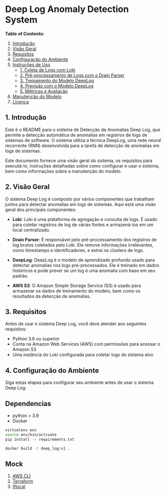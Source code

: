 # Deep Log Anomaly Detection System

**Table of Contents:**

1. [Introdução](#introdução)
2. [Visão Geral](#visão-geral)
3. [Requisitos](#requisitos)
4. [Configuração do Ambiente](#configuração-do-ambiente)
5. [Instruções de Uso](#instruções-de-uso)
    - [1. Coleta de Logs com Loki](#1-coleta-de-logs-com-loki)
    - [2. Pré-processamento de Logs com o Drain Parser](#2-pré-processamento-de-logs-com-o-drain-parser)
    - [3. Treinamento do Modelo DeepLog](#3-treinamento-do-modelo-deeplog)
    - [4. Previsão com o Modelo DeepLog](#4-previsão-com-o-modelo-deeplog)
    - [5. Métricas e Avaliação](#5-métricas-e-avaliação)
6. [Manutenção do Modelo](#manutenção-do-modelo)
7. [Licença](#licença)

## 1. Introdução <a name="introdução"></a>

Este é o README para o sistema de Detecção de Anomalias Deep Log, que permite a detecção automática de anomalias em registros de logs de sistemas de software. O sistema utiliza a técnica DeepLog, uma rede neural recorrente (RNN) desenvolvida para a tarefa de detecção de anomalias em logs de sistemas.

Este documento fornece uma visão geral do sistema, os requisitos para executá-lo, instruções detalhadas sobre como configurar e usar o sistema, bem como informações sobre a manutenção do modelo.

## 2. Visão Geral <a name="visão-geral"></a>

O sistema Deep Log é composto por vários componentes que trabalham juntos para detectar anomalias em logs de sistemas. Aqui está uma visão geral dos principais componentes:

- **Loki**: Loki é uma plataforma de agregação e consulta de logs. É usado para coletar registros de log de várias fontes e armazená-los em um local centralizado.

- **Drain Parser**: É responsável pelo pré-processamento dos registros de log brutos coletados pelo Loki. Ele remove informações irrelevantes, como timestamps e identificadores, e extrai os clusters de logs.

- **DeepLog**: DeepLog é o modelo de aprendizado profundo usado para detectar anomalias nos logs pré-processados. Ele é treinado em dados históricos e pode prever se um log é uma anomalia com base em seu padrão.

- **AWS S3**: O Amazon Simple Storage Service (S3) é usado para armazenar os dados de treinamento do modelo, bem como os resultados da detecção de anomalias.

## 3. Requisitos <a name="requisitos"></a>

Antes de usar o sistema Deep Log, você deve atender aos seguintes requisitos:

- Python 3.6 ou superior
- Conta na Amazon Web Services (AWS) com permissões para acessar o Amazon S3
- Uma instância do Loki configurada para coletar logs do sistema alvo

## 4. Configuração do Ambiente <a name="configuração-do-ambiente"></a>

Siga estas etapas para configurar seu ambiente antes de usar o sistema Deep Log:

## Dependencias

* python > 3.9
* Docker

```bash
virtualenv env
source env/bin/activate
pip install -r requirements.txt
```

```bash
docker build -t deep_log:v1 .
```

## Mock

1. [AWS CLI](https://aws.amazon.com/cli/) 
2. [Terraform](https://www.terraform.io/)
3. [tflocal](https://github.com/localstack/terraform-local)